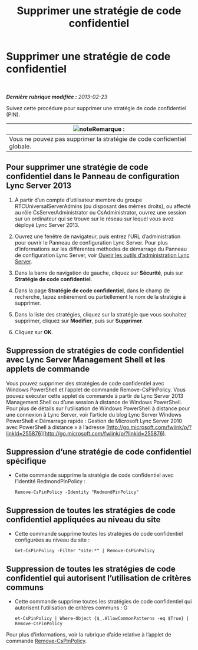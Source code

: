 ﻿---
title: Supprimer une stratégie de code confidentiel
TOCTitle: Supprimer une stratégie de code confidentiel
ms:assetid: 7c378927-2e41-418e-9721-327021bd2e45
ms:mtpsurl: https://technet.microsoft.com/fr-fr/library/Gg521020(v=OCS.15)
ms:contentKeyID: 49297847
ms.date: 05/20/2016
mtps_version: v=OCS.15
ms.translationtype: HT
---

# Supprimer une stratégie de code confidentiel

 

_**Dernière rubrique modifiée :** 2013-02-23_

Suivez cette procédure pour supprimer une stratégie de code confidentiel (PIN).

<table>
<thead>
<tr class="header">
<th><img src="images/Gg398920.note(OCS.15).gif" title="note" alt="note" />Remarque :</th>
</tr>
</thead>
<tbody>
<tr class="odd">
<td>Vous ne pouvez pas supprimer la stratégie de code confidentiel globale.</td>
</tr>
</tbody>
</table>


## Pour supprimer une stratégie de code confidentiel dans le Panneau de configuration Lync Server 2013

1.  À partir d’un compte d’utilisateur membre du groupe RTCUniversalServerAdmins (ou disposant des mêmes droits), ou affecté au rôle CsServerAdministrator ou CsAdministrator, ouvrez une session sur un ordinateur qui se trouve sur le réseau sur lequel vous avez déployé Lync Server 2013.

2.  Ouvrez une fenêtre de navigateur, puis entrez l’URL d’administration pour ouvrir le Panneau de configuration Lync Server. Pour plus d’informations sur les différentes méthodes de démarrage du Panneau de configuration Lync Server, voir [Ouvrir les outils d’administration Lync Server](lync-server-2013-open-lync-server-administrative-tools.md).

3.  Dans la barre de navigation de gauche, cliquez sur **Sécurité**, puis sur **Stratégie de code confidentiel**.

4.  Dans la page **Stratégie de code confidentiel**, dans le champ de recherche, tapez entièrement ou partiellement le nom de la stratégie à supprimer.

5.  Dans la liste des stratégies, cliquez sur la stratégie que vous souhaitez supprimer, cliquez sur **Modifier**, puis sur **Supprimer**.

6.  Cliquez sur **OK**.

## Suppression de stratégies de code confidentiel avec Lync Server Management Shell et les applets de commande

Vous pouvez supprimer des stratégies de code confidentiel avec Windows PowerShell et l’applet de commande Remove-CsPinPolicy. Vous pouvez exécuter cette applet de commande à partir de Lync Server 2013 Management Shell ou d’une session à distance de Windows PowerShell. Pour plus de détails sur l’utilisation de Windows PowerShell à distance pour une connexion à Lync Server, voir l’article du blog Lync Server Windows PowerShell « Démarrage rapide : Gestion de Microsoft Lync Server 2010 avec PowerShell à distance » à l’adresse [http://go.microsoft.com/fwlink/p/?linkId=255876](http://go.microsoft.com/fwlink/p/?linkid=255876).

## Suppression d’une stratégie de code confidentiel spécifique

  - Cette commande supprime la stratégie de code confidentiel avec l’identité RedmondPinPolicy :
    
        Remove-CsPinPolicy -Identity "RedmondPinPolicy"

## Suppression de toutes les stratégies de code confidentiel appliquées au niveau du site

  - Cette commande supprime toutes les stratégies de code confidentiel configurées au niveau du site :
    
        Get-CsPinPolicy -Filter "site:*" | Remove-CsPinPolicy

## Suppression de toutes les stratégies de code confidentiel qui autorisent l’utilisation de critères communs

  - Cette commande supprime toutes les stratégies de code confidentiel qui autorisent l’utilisation de critères communs : G
    
        et-CsPinPolicy | Where-Object {$_.AllowCommonPatterns -eq $True} | Remove-CsPinPolicy

Pour plus d’informations, voir la rubrique d’aide relative à l’applet de commande [Remove-CsPinPolicy](https://docs.microsoft.com/en-us/powershell/module/skype/Remove-CsPinPolicy).

